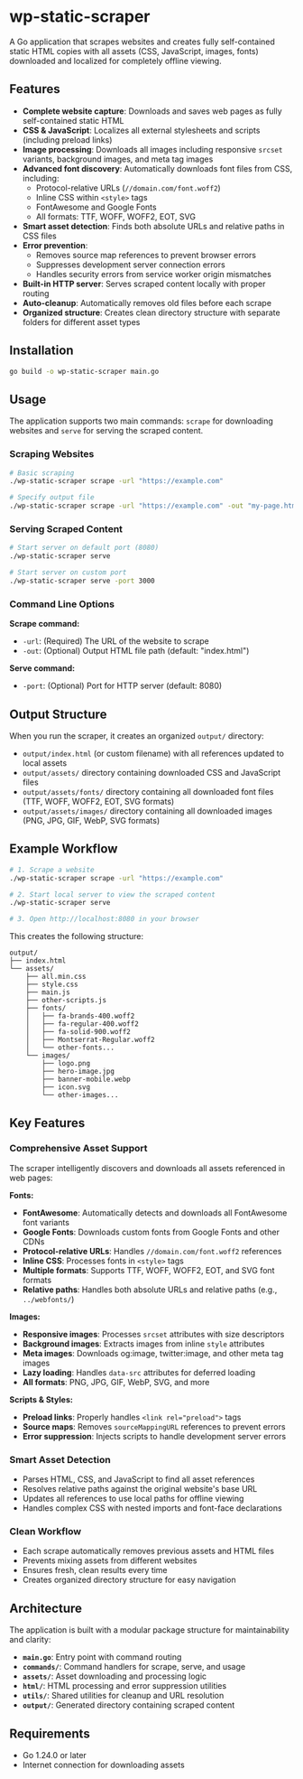 # wp-static-scraper

A Go application that scrapes websites and creates fully self-contained static HTML copies with all assets (CSS, JavaScript, images, fonts) downloaded and localized for completely offline viewing.

## Features

- **Complete website capture**: Downloads and saves web pages as fully self-contained static HTML
- **CSS & JavaScript**: Localizes all external stylesheets and scripts (including preload links)
- **Image processing**: Downloads all images including responsive `srcset` variants, background images, and meta tag images
- **Advanced font discovery**: Automatically downloads font files from CSS, including:
  - Protocol-relative URLs (`//domain.com/font.woff2`)
  - Inline CSS within `<style>` tags
  - FontAwesome and Google Fonts
  - All formats: TTF, WOFF, WOFF2, EOT, SVG
- **Smart asset detection**: Finds both absolute URLs and relative paths in CSS files
- **Error prevention**: 
  - Removes source map references to prevent browser errors
  - Suppresses development server connection errors
  - Handles security errors from service worker origin mismatches
- **Built-in HTTP server**: Serves scraped content locally with proper routing
- **Auto-cleanup**: Automatically removes old files before each scrape
- **Organized structure**: Creates clean directory structure with separate folders for different asset types

## Installation

```bash
go build -o wp-static-scraper main.go
```

## Usage

The application supports two main commands: `scrape` for downloading websites and `serve` for serving the scraped content.

### Scraping Websites

```bash
# Basic scraping
./wp-static-scraper scrape -url "https://example.com"

# Specify output file
./wp-static-scraper scrape -url "https://example.com" -out "my-page.html"
```

### Serving Scraped Content

```bash
# Start server on default port (8080)
./wp-static-scraper serve

# Start server on custom port
./wp-static-scraper serve -port 3000
```

### Command Line Options

**Scrape command:**
- `-url`: (Required) The URL of the website to scrape
- `-out`: (Optional) Output HTML file path (default: "index.html")

**Serve command:**
- `-port`: (Optional) Port for HTTP server (default: 8080)

## Output Structure

When you run the scraper, it creates an organized `output/` directory:
- `output/index.html` (or custom filename) with all references updated to local assets
- `output/assets/` directory containing downloaded CSS and JavaScript files
- `output/assets/fonts/` directory containing all downloaded font files (TTF, WOFF, WOFF2, EOT, SVG formats)
- `output/assets/images/` directory containing all downloaded images (PNG, JPG, GIF, WebP, SVG formats)

## Example Workflow

```bash
# 1. Scrape a website
./wp-static-scraper scrape -url "https://example.com"

# 2. Start local server to view the scraped content
./wp-static-scraper serve

# 3. Open http://localhost:8080 in your browser
```

This creates the following structure:
```
output/
├── index.html
└── assets/
    ├── all.min.css
    ├── style.css
    ├── main.js
    ├── other-scripts.js
    ├── fonts/
    │   ├── fa-brands-400.woff2
    │   ├── fa-regular-400.woff2
    │   ├── fa-solid-900.woff2
    │   ├── Montserrat-Regular.woff2
    │   └── other-fonts...
    └── images/
        ├── logo.png
        ├── hero-image.jpg
        ├── banner-mobile.webp
        ├── icon.svg
        └── other-images...
```

## Key Features

### Comprehensive Asset Support
The scraper intelligently discovers and downloads all assets referenced in web pages:

**Fonts:**
- **FontAwesome**: Automatically detects and downloads all FontAwesome font variants
- **Google Fonts**: Downloads custom fonts from Google Fonts and other CDNs
- **Protocol-relative URLs**: Handles `//domain.com/font.woff2` references
- **Inline CSS**: Processes fonts in `<style>` tags
- **Multiple formats**: Supports TTF, WOFF, WOFF2, EOT, and SVG font formats
- **Relative paths**: Handles both absolute URLs and relative paths (e.g., `../webfonts/`)

**Images:**
- **Responsive images**: Processes `srcset` attributes with size descriptors
- **Background images**: Extracts images from inline `style` attributes
- **Meta images**: Downloads og:image, twitter:image, and other meta tag images
- **Lazy loading**: Handles `data-src` attributes for deferred loading
- **All formats**: PNG, JPG, GIF, WebP, SVG, and more

**Scripts & Styles:**
- **Preload links**: Properly handles `<link rel="preload">` tags
- **Source maps**: Removes `sourceMappingURL` references to prevent errors
- **Error suppression**: Injects scripts to handle development server errors

### Smart Asset Detection
- Parses HTML, CSS, and JavaScript to find all asset references
- Resolves relative paths against the original website's base URL
- Updates all references to use local paths for offline viewing
- Handles complex CSS with nested imports and font-face declarations

### Clean Workflow
- Each scrape automatically removes previous assets and HTML files
- Prevents mixing assets from different websites
- Ensures fresh, clean results every time
- Creates organized directory structure for easy navigation

## Architecture

The application is built with a modular package structure for maintainability and clarity:

- **`main.go`**: Entry point with command routing
- **`commands/`**: Command handlers for scrape, serve, and usage
- **`assets/`**: Asset downloading and processing logic
- **`html/`**: HTML processing and error suppression utilities
- **`utils/`**: Shared utilities for cleanup and URL resolution
- **`output/`**: Generated directory containing scraped content

## Requirements

- Go 1.24.0 or later
- Internet connection for downloading assets